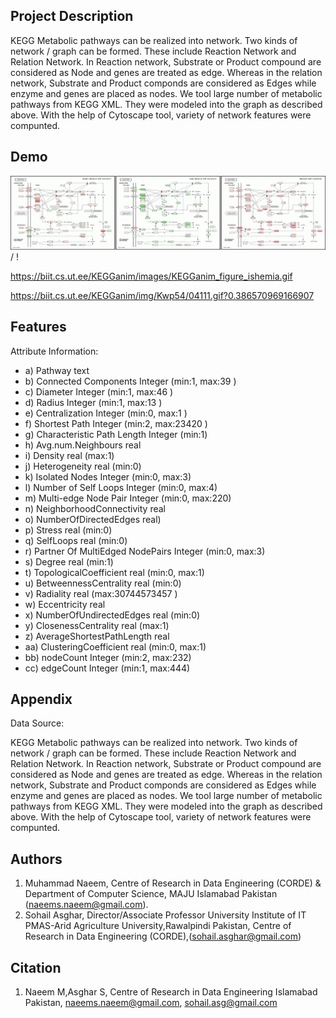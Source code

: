 
## Project Description

KEGG Metabolic pathways can be realized into network. Two kinds of network / graph can be formed. These include Reaction Network and Relation Network. In Reaction network, Substrate or Product compound are considered as Node and genes are treated as edge. Whereas in the relation network, Substrate and Product componds are considered as Edges while enzyme and genes are placed as nodes. We tool large number of metabolic pathways from KEGG XML. They were modeled into the graph as described above. With the help of Cytoscape tool, variety of network features were compunted.

## Demo

![Gif file](KEGGanim_figure_ishemia.gif) / ! [](KEGGanim_figure_ishemia.gif)

https://biit.cs.ut.ee/KEGGanim/images/KEGGanim_figure_ishemia.gif

https://biit.cs.ut.ee/KEGGanim/img/Kwp54/04111.gif?0.386570969166907


## Features

Attribute Information:


- a) Pathway text
- b) Connected Components Integer (min:1, max:39 )
- c) Diameter Integer (min:1, max:46 )
- d) Radius Integer (min:1, max:13 )
- e) Centralization Integer (min:0, max:1 )
- f) Shortest Path Integer (min:2, max:23420 )
- g) Characteristic Path Length Integer (min:1)
- h) Avg.num.Neighbours real
- i) Density real (max:1)
- j) Heterogeneity real (min:0)
- k) Isolated Nodes Integer (min:0, max:3)
- l) Number of Self Loops Integer (min:0, max:4)
- m) Multi-edge Node Pair Integer (min:0, max:220)
- n) NeighborhoodConnectivity real
- o) NumberOfDirectedEdges real)
- p) Stress real (min:0)
- q) SelfLoops real (min:0)
- r) Partner Of MultiEdged NodePairs Integer (min:0, max:3)
- s) Degree real (min:1)
- t) TopologicalCoefficient real (min:0, max:1)
- u) BetweennessCentrality real (min:0)
- v) Radiality real (max:30744573457 )
- w) Eccentricity real
- x) NumberOfUndirectedEdges real (min:0)
- y) ClosenessCentrality real (max:1)
- z) AverageShortestPathLength real
- aa) ClusteringCoefficient real (min:0, max:1)
- bb) nodeCount Integer (min:2, max:232)
- cc) edgeCount Integer (min:1, max:444)

  
## Appendix

Data Source:

KEGG Metabolic pathways can be realized into network. Two kinds of network / graph can be formed. These include Reaction Network and Relation Network. In Reaction network, Substrate or Product compound are considered as Node and genes are treated as edge. Whereas in the relation network, Substrate and Product componds are considered as Edges while enzyme and genes are placed as nodes. We tool large number of metabolic pathways from KEGG XML. They were modeled into the graph as described above. With the help of Cytoscape tool, variety of network features were compunted.
## Authors

1. Muhammad Naeem, Centre of Research in Data Engineering (CORDE) & Department of Computer Science, MAJU Islamabad Pakistan (naeems.naeem@gmail.com).
2. Sohail Asghar, Director/Associate Professor University Institute of IT PMAS-Arid Agriculture University,Rawalpindi Pakistan, Centre of Research in Data Engineering (CORDE),(sohail.asghar@gmail.com)

## Citation
1. Naeem M,Asghar S, Centre of Research in Data Engineering Islamabad Pakistan, naeems.naeem@gmail.com, sohail.asg@gmail.com
